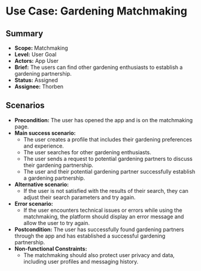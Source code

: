 # Use Case: Gardening Matchmaking

## Summary

-   **Scope:** Matchmaking
-   **Level:** User Goal
-   **Actors:** App User
-   **Brief:** The users can find other gardening enthusiasts to establish a gardening partnership.
-   **Status:** Assigned
-   **Assignee:** Thorben

## Scenarios

-   **Precondition:**
    The user has opened the app and is on the matchmaking page.
-   **Main success scenario:**
    -   The user creates a profile that includes their gardening preferences and experience.
    -   The user searches for other gardening enthusiasts.
    -   The user sends a request to potential gardening partners to discuss their gardening partnership.
    -   The user and their potential gardening partner successfully establish a gardening partnership.
-   **Alternative scenario:**
    -   If the user is not satisfied with the results of their search, they can adjust their search parameters and try again.
-   **Error scenario:**
    -   If the user encounters technical issues or errors while using the matchmaking, the platform should display an error message and allow the user to try again.
-   **Postcondition:**
    The user has successfully found gardening partners through the app and has established a successful gardening partnership.
-   **Non-functional Constraints:**
    -   The matchmaking should also protect user privacy and data, including user profiles and messaging history.
